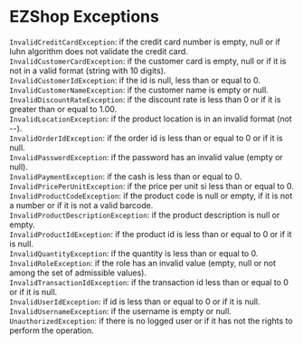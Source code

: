 # EZShop Exceptions

`InvalidCreditCardException`: if the credit card number is empty, null or if luhn algorithm does not validate the credit card.
<br />
`InvalidCustomerCardException`: if the customer card is empty, null or if it is not in a valid format (string with 10 digits).
<br />
`InvalidCustomerIdException`: if the id is null, less than or equal to 0.
<br />
`InvalidCustomerNameException`: if the customer name is empty or null.
<br />
`InvalidDiscountRateException`: if the discount rate is less than 0 or if it is greater than or equal to 1.00.
<br />
`InvalidLocationException`: if the product location is in an invalid format (not <aisleNumber>-<rackAlphabeticIdentifier>-<levelNumber>).
<br />
`InvalidOrderIdException`: if the order id is less than or equal to 0 or if it is null.
<br />
`InvalidPasswordException`: if the password has an invalid value (empty or null).
<br />
`InvalidPaymentException`: if the cash is less than or equal to 0.
<br />
`InvalidPricePerUnitException`: if the price per unit si less than or equal to 0.
<br />
`InvalidProductCodeException`: if the product code is null or empty, if it is not a number or if it is not a valid barcode.
<br />
`InvalidProductDescriptionException`: if the product description is null or empty.
<br />
`InvalidProductIdException`: if the product id is less than or equal to 0 or if it is null.
<br />
`InvalidQuantityException`: if the quantity is less than or equal to 0.
<br />
`InvalidRoleException`: if the role has an invalid value (empty, null or not among the set of admissible values).
<br />
`InvalidTransactionIdException`: if the transaction id less than or equal to 0 or if it is null.
<br />
`InvalidUserIdException`: if id is less than or equal to 0 or if it is null.
<br />
`InvalidUsernameException`: if the username is empty or null.
<br />
`UnauthorizedException`: if there is no logged user or if it has not the rights to perform the operation.
<br />